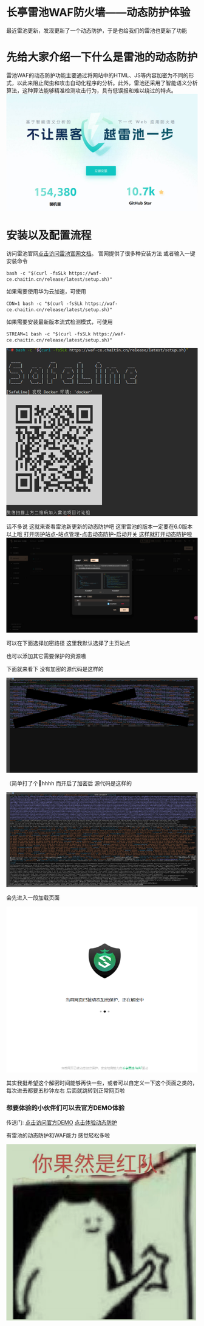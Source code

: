 # 长亭雷池WAF防火墙——动态防护体验

最近雷池更新，发现更新了一个动态防护，于是也给我们的雷池也更新了功能

# 先给大家介绍一下什么是雷池的动态防护
雷池WAF的动态防护功能主要通过将网站中的HTML、JS等内容加密为不同的形式，以此来阻止爬虫和攻击自动化程序的分析。此外，雷池还采用了智能语义分析算法，这种算法能够精准检测攻击行为，具有低误报和难以绕过的特点。
![title](src\background.jpg)

# 安装以及配置流程


访问雷池官网[点击访问雷池官网文档](https://docs.waf-ce.chaitin.cn/zh/%E4%B8%8A%E6%89%8B%E6%8C%87%E5%8D%97/%E5%AE%89%E8%A3%85%E9%9B%B7%E6%B1%A0 "安装文档")。
官网提供了很多种安装方法
或者输入一键安装命令
```
bash -c "$(curl -fsSLk https://waf-ce.chaitin.cn/release/latest/setup.sh)"
```



如果需要使用华为云加速，可使用
```
CDN=1 bash -c "$(curl -fsSLk https://waf-ce.chaitin.cn/release/latest/setup.sh)"
```



如果需要安装最新版本流式检测模式，可使用
```
STREAM=1 bash -c "$(curl -fsSLk https://waf-ce.chaitin.cn/release/latest/setup.sh)"
```

![安装](src\image.png)

话不多说 这就来查看雷池新更新的动态防护吧
这里雷池的版本一定要在6.0版本以上哦
打开防护站点-站点管理-点击动态防护-启动开关
这样就打开动态防护啦
![waf](src\leichi_in.jpg)


可以在下面选择加密路径 这里我默认选择了主页站点

也可以添加其它需要保护的资源嗷

下面就来看下 没有加密的源代码是这样的

![未加密](src\open.jpg)

（简单打了个🐎hhhh
而开启了加密后 源代码是这样的

![加密](src\2.png)


会先进入一段加载页面

![演示](src\yanshi.png)


其实我挺希望这个解密时间能够再快一些，或者可以自定义一下这个页面之类的，每次进去都要五秒钟左右
后面就跳转到正常网页啦

### 想要体验的小伙伴们可以去官方DEMO体验
传送门: [点击访问官方DEMO](https://demo.waf-ce.chaitin.cn:9443/ "官方DEMO")
[点击体验动态防护](https://demo.waf-ce.chaitin.cn/ "动态防护体验")


有雷池的动态防护和WAF能力 感觉轻松多啦

![rt](src/alllllll.png)









